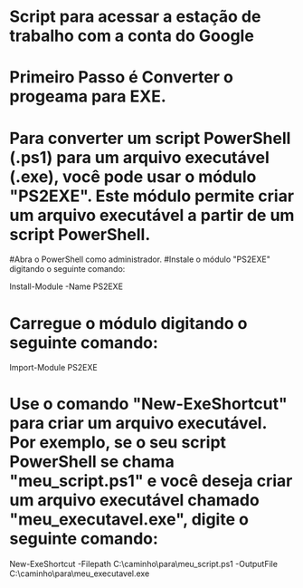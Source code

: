 # Script para acessar a estação de trabalho com a conta do Google
# Primeiro Passo é Converter o progeama para EXE. 
# Para converter um script PowerShell (.ps1) para um arquivo executável (.exe), você pode usar o módulo "PS2EXE". Este módulo permite criar um arquivo  executável a partir de um script PowerShell.

#Abra o PowerShell como administrador.
#Instale o módulo "PS2EXE" digitando o seguinte comando:

Install-Module -Name PS2EXE

# Carregue o módulo digitando o seguinte comando:
Import-Module PS2EXE

# Use o comando "New-ExeShortcut" para criar um arquivo executável. Por exemplo, se o seu script PowerShell se chama "meu_script.ps1" e você deseja criar um arquivo executável chamado "meu_executavel.exe", digite o seguinte comando:

New-ExeShortcut -Filepath C:\caminho\para\meu_script.ps1 -OutputFile C:\caminho\para\meu_executavel.exe




